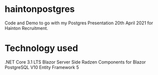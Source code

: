 # haintonpostgres
Code and Demo to go with my Postgres Presentation 20th April 2021 for Hainton Recruitment.

# Technology used
.NET Core 3.1 LTS
Blazor Server Side
Radzen Components for Blazor
PostgreSQL V10
Entity Framework 5

